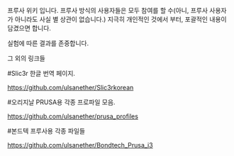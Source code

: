 

프루사 위키 입니다. 
프루사 방식의 사용자들은 모두 참여를 할 수(아니, 프루사 사용자가 아니라도 사실 별 상관이 없습니다.)
지극히 개인적인 것에서 부터, 포괄적인 내용이 담겼으면 합니다.

실험에 따른 결과를 존중합니다.

그 외의 링크들

#Slic3r 한글 번역 페이지.

https://github.com/ulsanether/Slic3rkorean



#오리지날 PRUSA용 각종 프로파일 모음.

https://github.com/ulsanether/prusa_profiles



#본드텍 프루사용 각종 파일들

https://github.com/ulsanether/Bondtech_Prusa_i3
